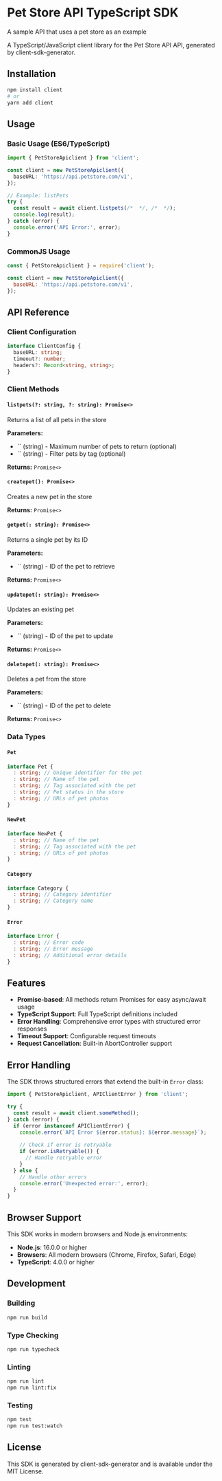 # Pet Store API TypeScript SDK

A sample API that uses a pet store as an example

A TypeScript/JavaScript client library for the Pet Store API API, generated by client-sdk-generator.

## Installation

```bash
npm install client
# or
yarn add client
```

## Usage

### Basic Usage (ES6/TypeScript)

```typescript
import { PetStoreApiclient } from 'client';

const client = new PetStoreApiclient({
  baseURL: 'https://api.petstore.com/v1',
});

// Example: listPets
try {
  const result = await client.listpets(/*  */, /*  */);
  console.log(result);
} catch (error) {
  console.error('API Error:', error);
}
```

### CommonJS Usage

```javascript
const { PetStoreApiclient } = require('client');

const client = new PetStoreApiclient({
  baseURL: 'https://api.petstore.com/v1',
});
```


## API Reference

### Client Configuration

```typescript
interface ClientConfig {
  baseURL: string;
  timeout?: number;
  headers?: Record<string, string>;
}
```

### Client Methods

#### `listpets(?: string, ?: string): Promise<>`

Returns a list of all pets in the store

**Parameters:**
- `` (string) - Maximum number of pets to return (optional)
- `` (string) - Filter pets by tag (optional)

**Returns:** `Promise<>`

#### `createpet(): Promise<>`

Creates a new pet in the store


**Returns:** `Promise<>`

#### `getpet(: string): Promise<>`

Returns a single pet by its ID

**Parameters:**
- `` (string) - ID of the pet to retrieve

**Returns:** `Promise<>`

#### `updatepet(: string): Promise<>`

Updates an existing pet

**Parameters:**
- `` (string) - ID of the pet to update

**Returns:** `Promise<>`

#### `deletepet(: string): Promise<>`

Deletes a pet from the store

**Parameters:**
- `` (string) - ID of the pet to delete

**Returns:** `Promise<>`


### Data Types

#### `Pet`



```typescript
interface Pet {
  : string; // Unique identifier for the pet
  : string; // Name of the pet
  : string; // Tag associated with the pet
  : string; // Pet status in the store
  : string; // URLs of pet photos
}
```

#### `NewPet`



```typescript
interface NewPet {
  : string; // Name of the pet
  : string; // Tag associated with the pet
  : string; // URLs of pet photos
}
```

#### `Category`



```typescript
interface Category {
  : string; // Category identifier
  : string; // Category name
}
```

#### `Error`



```typescript
interface Error {
  : string; // Error code
  : string; // Error message
  : string; // Additional error details
}
```


## Features

- **Promise-based**: All methods return Promises for easy async/await usage
- **TypeScript Support**: Full TypeScript definitions included
- **Error Handling**: Comprehensive error types with structured error responses
- **Timeout Support**: Configurable request timeouts
- **Request Cancellation**: Built-in AbortController support

## Error Handling

The SDK throws structured errors that extend the built-in `Error` class:

```typescript
import { PetStoreApiclient, APIClientError } from 'client';

try {
  const result = await client.someMethod();
} catch (error) {
  if (error instanceof APIClientError) {
    console.error(`API Error ${error.status}: ${error.message}`);
    
    // Check if error is retryable
    if (error.isRetryable()) {
      // Handle retryable error
    }
  } else {
    // Handle other errors
    console.error('Unexpected error:', error);
  }
}
```

## Browser Support

This SDK works in modern browsers and Node.js environments:

- **Node.js**: 16.0.0 or higher
- **Browsers**: All modern browsers (Chrome, Firefox, Safari, Edge)
- **TypeScript**: 4.0.0 or higher

## Development

### Building

```bash
npm run build
```

### Type Checking

```bash
npm run typecheck
```

### Linting

```bash
npm run lint
npm run lint:fix
```

### Testing

```bash
npm test
npm run test:watch
```

## License

This SDK is generated by client-sdk-generator and is available under the MIT License.